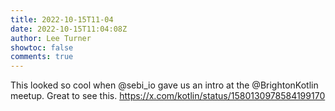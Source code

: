 ```yaml
---
title: 2022-10-15T11-04
date: 2022-10-15T11:04:08Z
author: Lee Turner
showtoc: false
comments: true
---
```


This looked so cool when @sebi_io gave us an intro at the @BrightonKotlin meetup. Great to see this. https://x.com/kotlin/status/1580130978584199170

